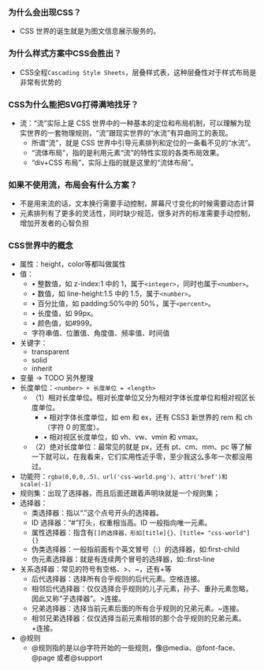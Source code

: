 ### 为什么会出现CSS？
- CSS 世界的诞生就是为图文信息展示服务的。

### 为什么样式方案中CSS会胜出？
- CSS全程`Cascading Style Sheets`，层叠样式表，这种层叠性对于样式布局是非常有优势的

### CSS为什么能把SVG打得满地找牙？
- 流：“流”实际上是 CSS 世界中的一种基本的定位和布局机制，可以理解为现实世界的一套物理规则，“流”跟现实世界的“水流”有异曲同工的表现。
  - 所谓“流”，就是 CSS 世界中引导元素排列和定位的一条看不见的“水流”。
  - “流体布局”，指的是利用元素“流”的特性实现的各类布局效果。
  - “div+CSS 布局”，实际上指的就是这里的“流体布局”。

### 如果不使用流，布局会有什么方案？
- 不是用来流的话，文本换行需要手动控制，屏幕尺寸变化的时候需要动态计算
- 元素排列有了更多的灵活性，同时缺少规范，很多对齐的标准需要手动控制，增加开发者的心智负担

### CSS世界中的概念
- 属性：height，color等都叫做属性
- 值：
  - • 整数值，如 z-index:1 中的 1，属于`<integer>`，同时也属于`<number>`。
  - • 数值，如 line-height:1.5 中的 1.5，属于`<number>`。
  - • 百分比值，如 padding:50%中的 50%，属于`<percent>`。
  - • 长度值，如 99px。
  - • 颜色值，如#999。
  - 字符串值、位置值、角度值、频率值、时间值
- 关键字：
  - transparent
  - solid
  - inherit 
- 变量 -> TODO 另外整理
- 长度单位：`<number> + 长度单位 = <length>`
  - （1）相对长度单位。相对长度单位又分为相对字体长度单位和相对视区长度单位。
    - • 相对字体长度单位，如 em 和 ex，还有 CSS3 新世界的 rem 和 ch（字符 0 的宽度）。
    - • 相对视区长度单位，如 vh、vw、vmin 和 vmax。
  - （2）绝对长度单位：最常见的就是 px，还有 pt、cm、mm、pc 等了解一下就可以，在我看来，它们实用性近乎零，至少我这么多年一次都没用过。
- 功能符：`rgba(0,0,0,.5)、url('css-world.png')、attr('href')和 scale(-1)`
- 规则集：出现了选择器，而且后面还跟着声明块就是一个规则集；
- 选择器：
  - 类选择器：指以“.”这个点号开头的选择器。
  - ID 选择器：“#”打头，权重相当高。ID 一般指向唯一元素。
  - 属性选择器：指含有`[]的选择器，形如[title]{}、[title= "css-world"]{}`
  - 伪类选择器：一般指前面有个英文冒号（:）的选择器，如:first-child 
  - 伪元素选择器：就是有连续两个冒号的选择器，如::first-line
- 关系选择器：常见的符号有空格、>、~，还有+等
  - 后代选择器：选择所有合乎规则的后代元素。空格连接。
  - 相邻后代选择器：仅仅选择合乎规则的儿子元素，孙子、重孙元素忽略，因此又称“子选择器”。>连接。
  - 兄弟选择器：选择当前元素后面的所有合乎规则的兄弟元素。~连接。
  - 相邻兄弟选择器：仅仅选择当前元素相邻的那个合乎规则的兄弟元素。+连接。
- @规则
  - @规则指的是以@字符开始的一些规则，像@media、@font-face、@page 或者@support